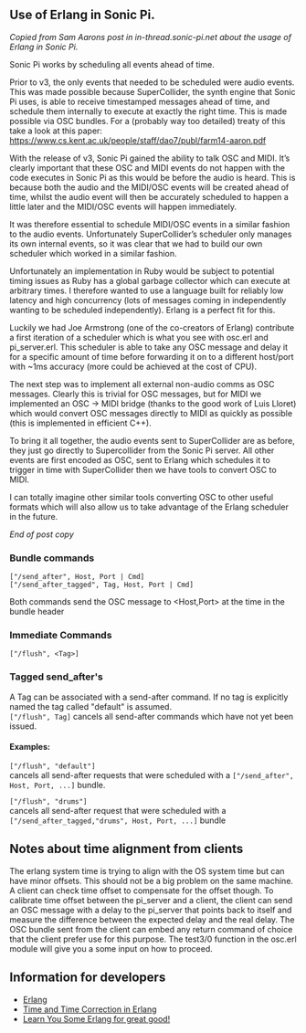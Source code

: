 ## Use of Erlang in Sonic Pi.

*Copied from Sam Aarons post in in-thread.sonic-pi.net about the usage of
Erlang in Sonic Pi.*

Sonic Pi works by scheduling all events ahead of time.

Prior to v3, the only events that needed to be scheduled were audio events.
This was made possible because SuperCollider, the synth engine that Sonic Pi
uses, is able to receive timestamped messages ahead of time, and schedule them
internally to execute at exactly the right time. This is made possible via OSC
bundles. For a (probably way too detailed) treaty of this take a look at this
paper: https://www.cs.kent.ac.uk/people/staff/dao7/publ/farm14-aaron.pdf

With the release of v3, Sonic Pi gained the ability to talk OSC and MIDI. It’s
clearly important that these OSC and MIDI events do not happen with the code
executes in Sonic Pi as this would be before the audio is heard. This is because
both the audio and the MIDI/OSC events will be created ahead of time, whilst the
audio event will then be accurately scheduled to happen a little later and the
MIDI/OSC events will happen immediately.

It was therefore essential to schedule MIDI/OSC events in a similar fashion to
the audio events. Unfortunately SuperCollider’s scheduler only manages its own
internal events, so it was clear that we had to build our own scheduler which
worked in a similar fashion.

Unfortunately an implementation in Ruby would be subject to potential timing
issues as Ruby has a global garbage collector which can execute at arbitrary
times. I therefore wanted to use a language built for reliably low latency and
high concurrency (lots of messages coming in independently wanting to be
scheduled independently). Erlang is a perfect fit for this.

Luckily we had Joe Armstrong (one of the co-creators of Erlang) contribute a
first iteration of a scheduler which is what you see with osc.erl and
pi_server.erl. This scheduler is able to take any OSC message and delay it for a
specific amount of time before forwarding it on to a different host/port with
~1ms accuracy (more could be achieved at the cost of CPU).

The next step was to implement all external non-audio comms as OSC messages.
Clearly this is trivial for OSC messages, but for MIDI we implemented an
OSC -> MIDI bridge (thanks to the good work of Luis Lloret) which would convert
OSC messages directly to MIDI as quickly as possible (this is implemented in
efficient C++).

To bring it all together, the audio events sent to SuperCollider are as before,
they just go directly to Supercollider from the Sonic Pi server. All other
events are first encoded as OSC, sent to Erlang which schedules it to trigger
in time with SuperCollider then we have tools to convert OSC to MIDI.

I can totally imagine other similar tools converting OSC to other useful formats
which will also allow us to take advantage of the Erlang scheduler in the future.

*End of post copy*

### Bundle commands
```
["/send_after", Host, Port | Cmd]
["/send_after_tagged", Tag, Host, Port | Cmd]
```
Both commands send the OSC message <Cmd> to <Host,Port> at the time in the
bundle header

### Immediate Commands
```
["/flush", <Tag>]
```

### Tagged send_after's

A Tag can be associated with a send-after command.
If no tag is explicitly named the tag called "default" is assumed.<br/>
`["/flush", Tag]` cancels all send-after commands which have not yet been
issued.

#### Examples:

`["/flush", "default"]`<br/>
cancels all send-after requests that were scheduled with a
`["/send_after", Host, Port, ...]` bundle.

`["/flush", "drums"]`<br/>
cancels all send-after request that were scheduled with a
`["/send_after_tagged,"drums", Host, Port, ...]` bundle

## Notes about time alignment from clients

The erlang system time is trying to align with the OS system time but can have
minor offsets. This should not be a big problem on the same machine. A client
can check time offset to compensate for the offset though.
To calibrate time offset between the pi_server and a client, the client
can send an OSC message with a delay to the pi_server that points back to
itself and measure the difference between the expected delay and the
real delay. The OSC bundle sent from the client can embed any return
command of choice that the client prefer use for this purpose.
The test3/0 function in the osc.erl module will give you a some input on how to
proceed.

## Information for developers

*  [Erlang](http://www.erlang.org/)
*  [Time and Time Correction in Erlang](http://erlang.org/doc/apps/erts/time_correction.html)
*  [Learn You Some Erlang for great good!](https://learnyousomeerlang.com/)
